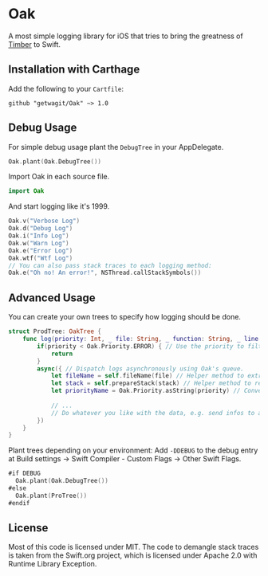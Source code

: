 # Oak
A most simple logging library for iOS that tries to bring the greatness of [Timber](https://github.com/JakeWharton/timber) to Swift.

## Installation with Carthage
Add the following to your `Cartfile`:
```
github "getwagit/Oak" ~> 1.0 
```

## Debug Usage
For simple debug usage plant the `DebugTree` in your AppDelegate.
```Swift
Oak.plant(Oak.DebugTree())
```
Import Oak in each source file.
```Swift
import Oak
```
And start logging like it's 1999.
```Swift
Oak.v("Verbose Log")
Oak.d("Debug Log")
Oak.i("Info Log")
Oak.w("Warn Log")
Oak.e("Error Log")
Oak.wtf("Wtf Log")
// You can also pass stack traces to each logging method:
Oak.e("Oh no! An error!", NSThread.callStackSymbols())
```

## Advanced Usage
You can create your own trees to specify how logging should be done.
```Swift
struct ProdTree: OakTree {
    func log(priority: Int, _ file: String, _ function: String, _ line: Int, _ message: String, _ trace: [String]?) {
        if(priority < Oak.Priority.ERROR) { // Use the priority to filter logs.
            return
        }
        async({ // Dispatch logs asynchronously using Oak's queue.
            let fileName = self.fileName(file) // Helper method to extract the file name.
            let stack = self.prepareStack(stack) // Helper method to reformat the stack trace.
            let priorityName = Oak.Priority.asString(priority) // Convert priority to a String.
            
            // ...
            // Do whatever you like with the data, e.g. send infos to a logging endpoint or prompt beta users to report the bug.
        })
    }
}
```
Plant trees depending on your environment: Add `-DDEBUG` to the debug entry at Build settings -> Swift Compiler - Custom Flags -> Other Swift Flags.
```Swift
#if DEBUG
  Oak.plant(Oak.DebugTree())
#else
  Oak.plant(ProTree())
#endif
```

## License 
Most of this code is licensed under MIT.
The code to demangle stack traces is taken from the Swift.org project, which is licensed under Apache 2.0 with Runtime Library Exception.
